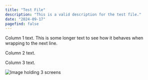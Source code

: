 ```yaml
---
title: "Test File"
description: "This is a valid description for the test file."
date: "2024-09-17"
pagefind: false
---
```



<div class="text-grid">
  <div class="text-item">
    <p>Column 1 text. This is some longer text to see how it behaves when wrapping to the next line.</p>
  </div>
  <div class="text-item">
    <p>Column 2 text.</p>
  </div>
  <div class="text-item">
    <p>Column 3 text.</p>
  </div>
</div>

<div class="image-container">
  <img src="/images/Share_a_booking_URL_1.png" alt="Image holding 3 screens">
</div>





